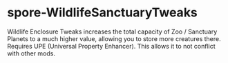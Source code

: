 # spore-WildlifeSanctuaryTweaks
Wildlife Enclosure Tweaks increases the total capacity of Zoo / Sanctuary Planets to a much higher value, allowing you to store more creatures there. Requires UPE (Universal Property Enhancer). This allows it to not conflict with other mods.
